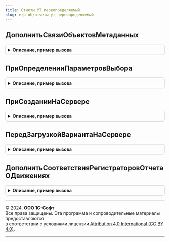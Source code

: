 ```yaml
---
title: Отчеты УТ переопределяемый
slug: erp-uh/отчеты-ут-переопределяемый
---
```



## ДополнитьСвязиОбъектовМетаданных
<details style="margin: 1em 0; padding: 0.5em; border: 1px solid #ccc; border-radius: 6px;">

<summary style="font-weight: bold; cursor: pointer;">Описание, пример вызова</summary>

```bsl

// В данной процедуре следует описать дополнительные зависимости объектов метаданных
//   конфигурации, которые будут использоваться для связи настроек отчетов.
//
// Параметры:
//   СвязиОбъектовМетаданных - ТаблицаЗначений:
//       * ПодчиненныйРеквизит - Строка - имя реквизита подчиненного объекта метаданных.
//       * ПодчиненныйТип      - Тип    - тип подчиненного объекта метаданных.
//       * ВедущийТип          - Тип    - тип ведущего объекта метаданных.
//
Процедура ДополнитьСвязиОбъектовМетаданных(СвязиОбъектовМетаданных) Экспорт
```

Пример вызова
```bsl
ОтчетыУТПереопределяемый.ДополнитьСвязиОбъектовМетаданных(СвязиОбъектовМетаданных) 
```
</details>

## ПриОпределенииПараметровВыбора
<details style="margin: 1em 0; padding: 0.5em; border: 1px solid #ccc; border-radius: 6px;">

<summary style="font-weight: bold; cursor: pointer;">Описание, пример вызова</summary>

```bsl

// Вызывается в форме отчета перед выводом настройки.
//
// Параметры:
//  Форма - ФормаКлиентскогоПриложения
//        - РасширениеУправляемойФормыДляОтчета
//        - Неопределено - форма отчета.
//  СвойстваНастройки - Структура - описание настройки отчета, которая будет выведена в форме отчета, где:
//      * ПолеКД - ПолеКомпоновкиДанных - выводимая настройка.
//      * ОписаниеТипов - ОписаниеТипов - тип выводимой настройки.
//      * ЗначенияДляВыбора - СписокЗначений - указать объекты, которые будут предложены пользователю в списке выбора.
//                            Дополняет список объектов, уже выбранных пользователем ранее.
//                            При этом не следует присваивать в этот параметр новый список значений.
//      * ЗапросЗначенийВыбора - Запрос - указать запрос для выборки объектов, которыми необходимо дополнить
//                               ЗначенияДляВыбора. Первой колонкой (с индексом 0) должен выбираться объект,
//                               который следует добавить в ЗначенияДляВыбора.Значение.
//                               Для отключения автозаполнения в свойство ЗапросЗначенийВыбора.Текст следует записать
//                               пустую строку.
//      * ОграничиватьВыборУказаннымиЗначениями - Булево - указать Истина, чтобы ограничить выбор пользователя
//                                                значениями, указанными в ЗначенияДляВыбора (его конечным состоянием).
//      * Тип - Строка.
//
Процедура ПриОпределенииПараметровВыбора(Форма, СвойстваНастройки) Экспорт
```

Пример вызова
```bsl
ОтчетыУТПереопределяемый.ПриОпределенииПараметровВыбора(Форма, СвойстваНастройки) 
```
</details>

## ПриСозданииНаСервере
<details style="margin: 1em 0; padding: 0.5em; border: 1px solid #ccc; border-radius: 6px;">

<summary style="font-weight: bold; cursor: pointer;">Описание, пример вызова</summary>

```bsl

// Вызывается в обработчике одноименного события формы отчета после выполнения кода формы.
//
// Параметры:
//   Форма - ФормаКлиентскогоПриложения - форма отчета.
//   Отказ - Булево - признак отказа от создания формы.
//   СтандартнаяОбработка - Булево - признак выполнения стандартной (системной) обработки события.
//
Процедура ПриСозданииНаСервере(Форма, Отказ, СтандартнаяОбработка) Экспорт
```

Пример вызова
```bsl
ОтчетыУТПереопределяемый.ПриСозданииНаСервере(Форма, Отказ, СтандартнаяОбработка) 
```
</details>

## ПередЗагрузкойВариантаНаСервере
<details style="margin: 1em 0; padding: 0.5em; border: 1px solid #ccc; border-radius: 6px;">

<summary style="font-weight: bold; cursor: pointer;">Описание, пример вызова</summary>

```bsl

// Вызывается в обработчике одноименного события формы отчета после выполнения кода формы.
//
// Параметры:
//   Форма - ФормаКлиентскогоПриложения - форма отчета или настроек отчета.
//   НовыеНастройкиКД - НастройкиКомпоновкиДанных - настройки для загрузки в компоновщик настроек.
//
Процедура ПередЗагрузкойВариантаНаСервере(Форма, НовыеНастройкиКД) Экспорт
```

Пример вызова
```bsl
ОтчетыУТПереопределяемый.ПередЗагрузкойВариантаНаСервере(Форма, НовыеНастройкиКД) 
```
</details>

## ДополнитьСоответствияРегистраторовОтчетаОДвижениях
<details style="margin: 1em 0; padding: 0.5em; border: 1px solid #ccc; border-radius: 6px;">

<summary style="font-weight: bold; cursor: pointer;">Описание, пример вызова</summary>

```bsl

// Добавляет регистры для вывода в отчет о движениях по полю, отличному от Регистратор.
//
// Параметры:
//    Документ - ДокументСсылка - документ коллекцию движений которого необходимо дополнить.
//    СоответствиеРегистров - Соответствие - соответствие с данными:
//        * Ключ     - ОбъектМетаданных - регистр как объект метаданных.
//        * Значение - Строка           - имя поля регистратора.
//
Процедура ДополнитьСоответствияРегистраторовОтчетаОДвижениях(Документ, СоответствиеРегистров) Экспорт
```

Пример вызова
```bsl
ОтчетыУТПереопределяемый.ДополнитьСоответствияРегистраторовОтчетаОДвижениях(Документ, СоответствиеРегистров) 
```
</details>

---

© 2024, **ООО 1С-Софт**  
Все права защищены. Эта программа и сопроводительные материалы предоставляются  
в соответствии с условиями лицензии [Attribution 4.0 International (CC BY 4.0)](https://creativecommons.org/licenses/by/4.0/legalcode).

---
